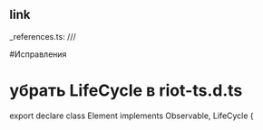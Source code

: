 ﻿
## link
_references.ts:
/// <reference path="../../../shared/itall.shared/app/ui/riot/riot-webix.ts" />

#Исправления
# убрать LifeCycle в riot-ts.d.ts
export declare class Element implements Observable, LifeCycle {

